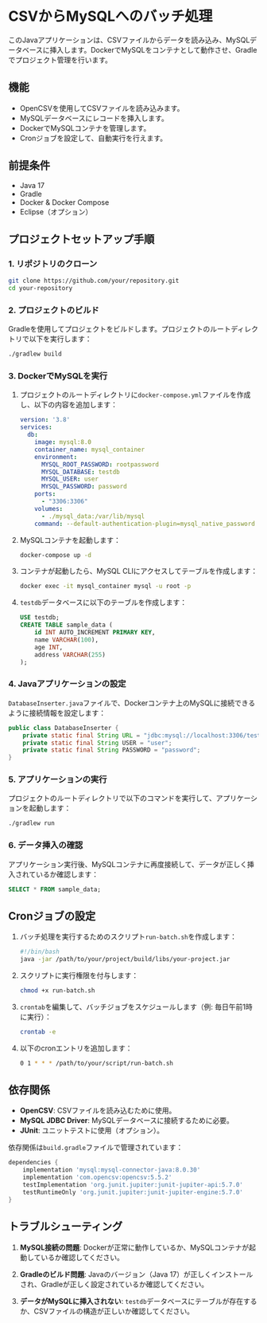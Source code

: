 
# CSVからMySQLへのバッチ処理

このJavaアプリケーションは、CSVファイルからデータを読み込み、MySQLデータベースに挿入します。DockerでMySQLをコンテナとして動作させ、Gradleでプロジェクト管理を行います。

## 機能
- OpenCSVを使用してCSVファイルを読み込みます。
- MySQLデータベースにレコードを挿入します。
- DockerでMySQLコンテナを管理します。
- Cronジョブを設定して、自動実行を行えます。

## 前提条件
- Java 17
- Gradle
- Docker & Docker Compose
- Eclipse（オプション）

## プロジェクトセットアップ手順

### 1. リポジトリのクローン
```bash
git clone https://github.com/your/repository.git
cd your-repository
```

### 2. プロジェクトのビルド
Gradleを使用してプロジェクトをビルドします。プロジェクトのルートディレクトリで以下を実行します：
```bash
./gradlew build
```

### 3. DockerでMySQLを実行

1. プロジェクトのルートディレクトリに`docker-compose.yml`ファイルを作成し、以下の内容を追加します：

    ```yaml
    version: '3.8'
    services:
      db:
        image: mysql:8.0
        container_name: mysql_container
        environment:
          MYSQL_ROOT_PASSWORD: rootpassword
          MYSQL_DATABASE: testdb
          MYSQL_USER: user
          MYSQL_PASSWORD: password
        ports:
          - "3306:3306"
        volumes:
          - ./mysql_data:/var/lib/mysql
        command: --default-authentication-plugin=mysql_native_password
    ```

2. MySQLコンテナを起動します：
    ```bash
    docker-compose up -d
    ```

3. コンテナが起動したら、MySQL CLIにアクセスしてテーブルを作成します：
    ```bash
    docker exec -it mysql_container mysql -u root -p
    ```

4. `testdb`データベースに以下のテーブルを作成します：

    ```sql
    USE testdb;
    CREATE TABLE sample_data (
        id INT AUTO_INCREMENT PRIMARY KEY,
        name VARCHAR(100),
        age INT,
        address VARCHAR(255)
    );
    ```

### 4. Javaアプリケーションの設定

`DatabaseInserter.java`ファイルで、Dockerコンテナ上のMySQLに接続できるように接続情報を設定します：

```java
public class DatabaseInserter {
    private static final String URL = "jdbc:mysql://localhost:3306/testdb";
    private static final String USER = "user";
    private static final String PASSWORD = "password";
}
```

### 5. アプリケーションの実行
プロジェクトのルートディレクトリで以下のコマンドを実行して、アプリケーションを起動します：
```bash
./gradlew run
```

### 6. データ挿入の確認
アプリケーション実行後、MySQLコンテナに再度接続して、データが正しく挿入されているか確認します：

```sql
SELECT * FROM sample_data;
```

## Cronジョブの設定

1. バッチ処理を実行するためのスクリプト`run-batch.sh`を作成します：

    ```bash
    #!/bin/bash
    java -jar /path/to/your/project/build/libs/your-project.jar
    ```

2. スクリプトに実行権限を付与します：
    ```bash
    chmod +x run-batch.sh
    ```

3. `crontab`を編集して、バッチジョブをスケジュールします（例: 毎日午前1時に実行）：
    ```bash
    crontab -e
    ```

4. 以下のcronエントリを追加します：
    ```bash
    0 1 * * * /path/to/your/script/run-batch.sh
    ```

## 依存関係

- **OpenCSV**: CSVファイルを読み込むために使用。
- **MySQL JDBC Driver**: MySQLデータベースに接続するために必要。
- **JUnit**: ユニットテストに使用（オプション）。

依存関係は`build.gradle`ファイルで管理されています：

```groovy
dependencies {
    implementation 'mysql:mysql-connector-java:8.0.30'
    implementation 'com.opencsv:opencsv:5.5.2'
    testImplementation 'org.junit.jupiter:junit-jupiter-api:5.7.0'
    testRuntimeOnly 'org.junit.jupiter:junit-jupiter-engine:5.7.0'
}
```

## トラブルシューティング

1. **MySQL接続の問題**:
   Dockerが正常に動作しているか、MySQLコンテナが起動しているか確認してください。

2. **Gradleのビルド問題**:
   Javaのバージョン（Java 17）が正しくインストールされ、Gradleが正しく設定されているか確認してください。

3. **データがMySQLに挿入されない**:
   `testdb`データベースにテーブルが存在するか、CSVファイルの構造が正しいか確認してください。

